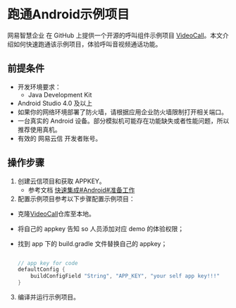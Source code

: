 # 跑通Android示例项目

网易智慧企业 在 GitHub 上提供一个开源的呼叫组件示例项目 [VideoCall](https://github.com/netease-kit/NEVideoCall-1to1/tree/master/NLiteAVDemo-Android-Java)。本文介绍如何快速跑通该示例项目，体验呼叫音视频通话功能。

##  前提条件
  - 开发环境要求：
    - Java Development Kit
  - Android Studio 4.0 及以上
  - 如果你的网络环境部署了防火墙，请根据应用企业防火墙限制打开相关端口。
  - 一台真实的 Android 设备。部分模拟机可能存在功能缺失或者性能问题，所以推荐使用真机。
  - 有效的 网易云信 开发者账号。

## 操作步骤
  1. 创建云信项目和获取 APPKEY。
       - 参考文档 [快速集成#Android#准备工作](../开发文档/快速集成/Android.md)
  2.  配置示例项目参考以下步骤配置示例项目：

   - 克隆[VideoCall](https://github.com/netease-kit/NEVideoCall-1to1/tree/master/NLiteAVDemo-Android-Java )仓库至本地。

   - 将自己的 appkey 告知 so 人员添加对应 demo 的体验权限；

   - 找到 app 下的 build.gradle 文件替换自己的 appkey；

     ```groovy
     
     // app key for code
     defaultConfig {
         buildConfigField "String", "APP_KEY", "your self app key!!!"
     }
     ```
  3. 编译并运行示例项目。
